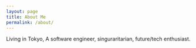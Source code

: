 ```yaml
---
layout: page
title: About Me
permalink: /about/
---
```


Living in Tokyo, A software engineer, singuraritarian, future/tech enthusiast.

